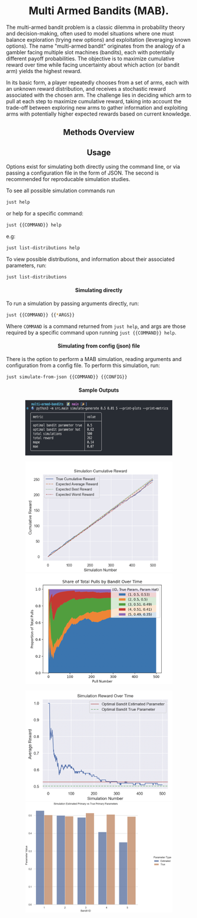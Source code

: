 <h1 align="center">
Multi Armed Bandits (MAB).
</h1>

The multi-armed bandit problem is a classic dilemma in probability theory and decision-making, often used to model situations where one must balance exploration (trying new options) and exploitation (leveraging known options). The name "multi-armed bandit" originates from the analogy of a gambler facing multiple slot machines (bandits), each with potentially different payoff probabilities. The objective is to maximize cumulative reward over time while facing uncertainty about which action (or bandit arm) yields the highest reward.

In its basic form, a player repeatedly chooses from a set of arms, each with an unknown reward distribution, and receives a stochastic reward associated with the chosen arm. The challenge lies in deciding which arm to pull at each step to maximize cumulative reward, taking into account the trade-off between exploring new arms to gather information and exploiting arms with potentially higher expected rewards based on current knowledge.

<h2  align="center">
Methods Overview
</h2>


<h2  align="center">
Usage
</h2>

Options exist for simulating both directly using the command line, or via passing a configuration file in the form of JSON. The second is recommended for reproducable simulation studies.

To see all possible simulation commands run
```bash
just help
```

or help for a specific command:
```bash
just {{COMMAND}} help
```

e.g:
```bash
just list-distributions help
```

To view possible distributions, and information about their associated parameters, run:

```bash
just list-distributions
```

<h4 align="center">
Simulating directly
</h4>

<p align="center">

To run a simulation by passing arguments directly, run:

```bash
just {{COMMAND}} {{*ARGS}}
```

Where `COMMAND` is a command returned from `just help`, and args are those required
by a specific command upon running `just {{COMMAND}} help`.
</p>

<h4 align="center">
Simulating from config (json) file
</h4>

<p align="center">

There is the option to perform a MAB simulation, reading arguments and configuration from a config file.
To perform this simulation, run:

```bash
just simulate-from-json {{COMMAND}} {{CONFIG}}
```
</p>

<h4 align="center">
Sample Outputs
</h4>

<p align="center">
<img width="400" height="150" src="img/sim_metrics.png"/>
<p Metrics from the simulations/>
</p>

<p align="center">
<img width="400" height="300" src="img/sim_cum_reward.png"/>
<img width="400" height="300" src="img/sim_pulls.png"/>
</p>

<p align="center">
<img width="400" height="300" src="img/sim_reward.png"/>
<img width="400" height="300" src="img/sim_residuals.png"/>
</p>
